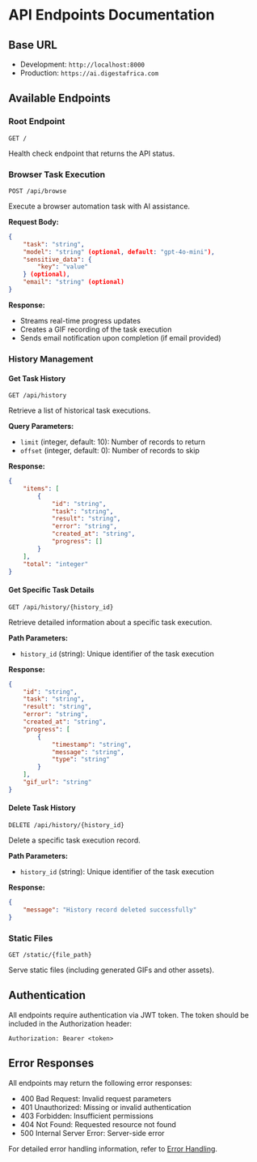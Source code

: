 # API Endpoints Documentation

## Base URL
- Development: `http://localhost:8000`
- Production: `https://ai.digestafrica.com`

## Available Endpoints

### Root Endpoint
```
GET /
```
Health check endpoint that returns the API status.

### Browser Task Execution
```
POST /api/browse
```
Execute a browser automation task with AI assistance.

**Request Body:**
```json
{
    "task": "string",
    "model": "string" (optional, default: "gpt-4o-mini"),
    "sensitive_data": {
        "key": "value"
    } (optional),
    "email": "string" (optional)
}
```

**Response:**
- Streams real-time progress updates
- Creates a GIF recording of the task execution
- Sends email notification upon completion (if email provided)

### History Management

#### Get Task History
```
GET /api/history
```
Retrieve a list of historical task executions.

**Query Parameters:**
- `limit` (integer, default: 10): Number of records to return
- `offset` (integer, default: 0): Number of records to skip

**Response:**
```json
{
    "items": [
        {
            "id": "string",
            "task": "string",
            "result": "string",
            "error": "string",
            "created_at": "string",
            "progress": []
        }
    ],
    "total": "integer"
}
```

#### Get Specific Task Details
```
GET /api/history/{history_id}
```
Retrieve detailed information about a specific task execution.

**Path Parameters:**
- `history_id` (string): Unique identifier of the task execution

**Response:**
```json
{
    "id": "string",
    "task": "string",
    "result": "string",
    "error": "string",
    "created_at": "string",
    "progress": [
        {
            "timestamp": "string",
            "message": "string",
            "type": "string"
        }
    ],
    "gif_url": "string"
}
```

#### Delete Task History
```
DELETE /api/history/{history_id}
```
Delete a specific task execution record.

**Path Parameters:**
- `history_id` (string): Unique identifier of the task execution

**Response:**
```json
{
    "message": "History record deleted successfully"
}
```

### Static Files
```
GET /static/{file_path}
```
Serve static files (including generated GIFs and other assets).

## Authentication
All endpoints require authentication via JWT token. The token should be included in the Authorization header:
```
Authorization: Bearer <token>
```

## Error Responses
All endpoints may return the following error responses:
- 400 Bad Request: Invalid request parameters
- 401 Unauthorized: Missing or invalid authentication
- 403 Forbidden: Insufficient permissions
- 404 Not Found: Requested resource not found
- 500 Internal Server Error: Server-side error

For detailed error handling information, refer to [Error Handling](error-handling.md). 
